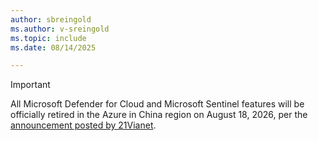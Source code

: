 ```yaml
---
author: sbreingold
ms.author: v-sreingold
ms.topic: include
ms.date: 08/14/2025

---
```


> [!IMPORTANT]
>
> All Microsoft Defender for Cloud and Microsoft Sentinel features will be officially retired in the Azure in China region on August 18, 2026, per the [announcement posted by 21Vianet](https://aka.ms/sentinelretirementinchina).
